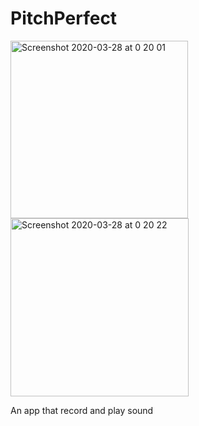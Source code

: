 # PitchPerfect

<img width="284" alt="Screenshot 2020-03-28 at 0 20 01" src="https://user-images.githubusercontent.com/44005264/77805168-f6b35600-7089-11ea-9fb1-bb85f42120ee.png"> <img width="285" alt="Screenshot 2020-03-28 at 0 20 22" src="https://user-images.githubusercontent.com/44005264/77805174-f915b000-7089-11ea-9268-404bcfb193ea.png">

An app that record and play sound
